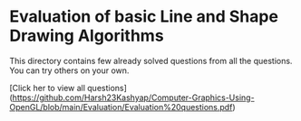 <h1> Evaluation of basic Line and Shape Drawing Algorithms </h1>

This directory contains few already solved questions from all the questions. You can try others on your own. 

[Click her to view all questions] (https://github.com/Harsh23Kashyap/Computer-Graphics-Using-OpenGL/blob/main/Evaluation/Evaluation%20questions.pdf)
